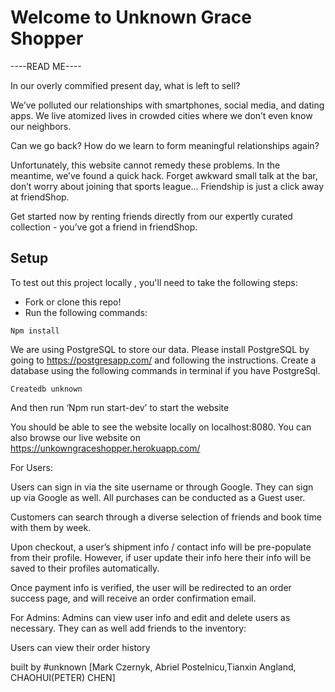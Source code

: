# Welcome to Unknown Grace Shopper

----READ ME----

In our overly commified present day, what is left to sell?

We’ve polluted our relationships with smartphones, social media, and dating apps. We live atomized lives in crowded cities where we don’t even know our neighbors.

Can we go back? How do we learn to form meaningful relationships again?

Unfortunately, this website cannot remedy these problems. In the meantime, we’ve found a quick hack. Forget awkward small talk at the bar, don’t worry about joining that sports league... Friendship is just a click away at friendShop.

Get started now by renting friends directly from our expertly curated collection - you’ve got a friend in friendShop.

## Setup

To test out this project locally , you'll need to take the following steps:

- Fork or clone this repo!
- Run the following commands:

```
Npm install
```

We are using PostgreSQL to store our data. Please install PostgreSQL by going to https://postgresapp.com/ and following the instructions.
Create a database using the following commands in terminal if you have PostgreSql.

```
Createdb unknown
```

And then run ‘Npm run start-dev’ to start the website

You should be able to see the website locally on localhost:8080.
You can also browse our live website on https://unkowngraceshopper.herokuapp.com/

For Users:

Users can sign in via the site username or through Google. They can sign up via Google as well. All purchases can be conducted as a Guest user.

Customers can search through a diverse selection of friends and book time with them by week.

Upon checkout, a user’s shipment info / contact info will be pre-populate from their profile. However, if user update their info here their info will be saved to their profiles automatically.

Once payment info is verified, the user will be redirected to an order success page, and will receive an order confirmation email.

For Admins:
Admins can view user info and edit and delete users as necessary. They can as well add friends to the inventory:

Users can view their order history

built by #unknown [Mark Czernyk, Abriel Postelnicu,Tianxin Angland, CHAOHUI(PETER) CHEN]

